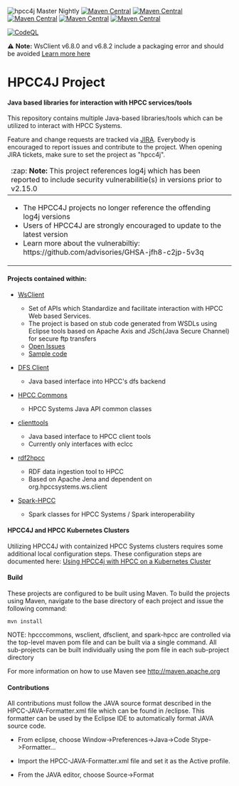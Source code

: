 ![hpcc4j Master Nightly](https://github.com/hpcc-systems/hpcc4j/workflows/hpcc4j%20Nightly/badge.svg?branch=master) [![Maven Central](https://maven-badges.herokuapp.com/maven-central/org.hpccsystems/hpcc4j/badge.svg?subject=hpcc4j)](https://maven-badges.herokuapp.com/maven-central/org.hpccsystems/hpcc4j) [![Maven Central](https://maven-badges.herokuapp.com/maven-central/org.hpccsystems/commons-hpcc/badge.svg?subject=commons-hpcc)](https://maven-badges.herokuapp.com/maven-central/org.hpccsystems/commons-hpcc) [![Maven Central](https://maven-badges.herokuapp.com/maven-central/org.hpccsystems/wsclient/badge.svg?subject=wsclient)](https://maven-badges.herokuapp.com/maven-central/org.hpccsystems/wsclient) [![Maven Central](https://maven-badges.herokuapp.com/maven-central/org.hpccsystems/dfsclient/badge.svg?subject=dfsclient)](https://maven-badges.herokuapp.com/maven-central/org.hpccsystems/dfsclient) [![Maven Central](https://maven-badges.herokuapp.com/maven-central/org.hpccsystems/spark-hpcc/badge.svg?subject=spark-hpcc)](https://maven-badges.herokuapp.com/maven-central/org.hpccsystems/spark-hpcc)

[![CodeQL](https://github.com/hpcc-systems/hpcc4j/actions/workflows/codeql-analysis.yml/badge.svg)](https://github.com/hpcc-systems/hpcc4j/actions/workflows/codeql-analysis.yml)

:warning: <b>Note:</b> WsClient v6.8.0 and v6.8.2 include a packaging error and should be avoided [Learn more here](https://track.hpccsystems.com/browse/JAPI-450)

HPCC4J Project
=======================

#### Java based libraries for interaction with HPCC services/tools

This repository contains multiple Java-based libraries/tools which can be utilized to interact with HPCC Systems.

Feature and change requests are tracked via [JIRA](https://track.hpccsystems.com/secure/Dashboard.jspa).
Everybody is encouraged to report issues and contribute to the project. When opening JIRA tickets, make sure to set the project as "hpcc4j".

<table>
  <thead>
    <tr>
      <td align="left">
        :zap: <b>Note:</b> This project references log4j which has been reported to include security vulnerabilitie(s) in versions prior to v2.15.0
      </td>
    </tr>
  </thead>

  <tbody>
    <tr>
      <td>
        <ul>
          <li>The HPCC4J projects no longer reference the offending log4j versions</li>
          <li>Users of HPCC4J are strongly encouraged to update to the latest version</li>
          <li>Learn more about the vulnerabiltiy: https://github.com/advisories/GHSA-jfh8-c2jp-5v3q</li>
        </ul>
      </td>
    </tr>
  </tbody>
</table>

#### Projects contained within:
- [WsClient](https://github.com/hpcc-systems/hpcc4j/blob/master/wsclient/README.md)
  - Set of APIs which Standardize and facilitate interaction with HPCC Web based Services.
  - The project is based on stub code generated from WSDLs using Eclipse tools based on Apache Axis and JSch(Java Secure Channel) for secure ftp transfers
  - [Open Issues](https://track.hpccsystems.com/issues/?jql=project%20%3D%20JAPI%20AND%20status%20%3D%20Open)
  - [Sample code](https://github.com/hpcc-systems/hpcc4j/blob/master/wsclient/src/test/java/org/hpccsystems/ws/client/platform/test/PlatformTester.java)

- [DFS Client](https://github.com/hpcc-systems/hpcc4j/tree/master/dfsclient/README.md)
  - Java based interface into HPCC's dfs backend

- [HPCC Commons](https://github.com/hpcc-systems/hpcc4j/blob/master/commons-hpcc/README.md)
  - HPCC Systems Java API common classes

- [clienttools](https://github.com/hpcc-systems/hpcc4j/blob/master/clienttools/README.md)
  - Java based interface to HPCC client tools
  - Currently only interfaces with eclcc

- [rdf2hpcc](https://github.com/hpcc-systems/hpcc4j/blob/master/rdf2hpcc/README.md)
  - RDF data ingestion tool to HPCC
  - Based on Apache Jena and dependent on org.hpccsystems.ws.client

- [Spark-HPCC](https://github.com/hpcc-systems/hpcc4j/blob/master/spark-hpcc/README.md)
  - Spark classes for HPCC Systems / Spark interoperability


#### HPCC4J and HPCC Kubernetes Clusters
Utilizing HPCC4J with containized HPCC Systems clusters requires some additional local configuration steps. These configuration steps are documented here: [Using HPCC4j with HPCC on a Kubernetes Cluster](https://github.com/hpcc-systems/hpcc4j/wiki/Using-HPCC4J-with-HPCC-on-a-Kubernetes-Cluster)

#### Build
These projects are configured to be built using Maven. To build the projects using Maven, navigate to the base directory of each project and issue the following command:

`mvn install`

NOTE: hpcccommons, wsclient, dfsclient, and spark-hpcc are controlled via the top-level maven pom file and can be built via a single command.
All sub-projects can be built individually using the pom file in each sub-project directory

For more information on how to use Maven see http://maven.apache.org

#### Contributions

All contributions must follow the JAVA source format described in the HPCC-JAVA-Formatter.xml file which can be found in /eclipse.
This formatter can be used by the Eclipse IDE to automatically format JAVA source code.

- From eclipse, choose Window->Preferences->Java->Code Stype->Formatter...

- Import the HPCC-JAVA-Formatter.xml file and set it as the Active profile.

- From the JAVA editor, choose Source->Format
